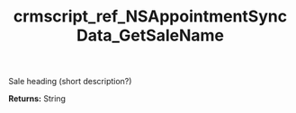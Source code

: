 ﻿---
title: crmscript_ref_NSAppointmentSyncData_GetSaleName
description: String NSAppointmentSyncData.GetSaleName()
intellisense: NSAppointmentSyncData.GetSaleName
keywords: NSAppointmentSyncData, GetSaleName
so.topic: reference
---

Sale heading (short description?)

**Returns:** String


